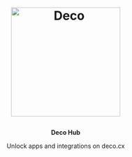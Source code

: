 <h1>
  <p align="center">
    <a href="https://deco.cx/">
      <img alt="Deco" src="https://github.com/deco-cx/apps/assets/1753396/d1877649-a569-4826-b595-2dc1bd8ab20c" width="250" />
    </a>
  </p>
</h1>

<p align="center">
  <strong>
    Deco Hub
  </strong>
</p>
<p align="center">
  Unlock apps and integrations on deco.cx
</p>

